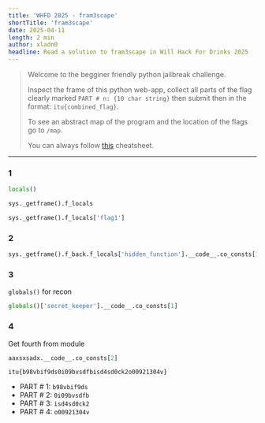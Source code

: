 ```yaml
---
title: 'WHFD 2025 - fram3scape'
shortTitle: 'fram3scape'
date: 2025-04-11
length: 2 min
author: xladn0
headline: Read a solution to fram3scape in Will Hack For Drinks 2025
---
```


> Welcome to the begginer friendly python jailbreak challenge.
>
> Inspect the frame of this python web-app, collect all parts of the flag
> clearly marked `PART # n: {10 char string}` then submit then in the format:
> `itu{combined_flag}`.
>
> To see an abstract map of the program and the location of the flags go to
> `/map`.
>
> You can always follow [this](https://docs.python.org/3/library/inspect.html)
> cheatsheet.

---

### 1

```python
locals()
```

```python
sys._getframe().f_locals
```

```python
sys._getframe().f_locals['flag1']
```

### 2

```python
sys._getframe().f_back.f_locals['hidden_function'].__code__.co_consts[1]
```

### 3

`globals()` for recon

```python
globals()['secret_keeper'].__code__.co_consts[1]
```

### 4

Get fourth from module

```python
aaxsxsadx.__code__.co_consts[2]
```

`itu{b98vbif9ds0i09bvsdfbisd4sd0ck2o00921304v}`

- PART # 1: `b98vbif9ds`
- PART # 2: `0i09bvsdfb`
- PART # 3: `isd4sd0ck2`
- PART # 4: `o00921304v`
